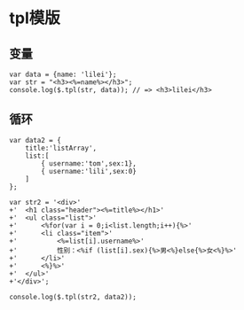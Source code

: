 # tpl模版

## 变量

	var data = {name: 'lilei'}; 
	var str = "<h3><%=name%></h3>"; 
	console.log($.tpl(str, data)); // => <h3>lilei</h3>

## 循环

	var data2 = {
		title:'listArray',
		list:[
			{ username:'tom',sex:1},
			{ username:'lili',sex:0}
		]
	};

	var str2 = '<div>'
	+'	<h1 class="header"><%=title%></h1>'
	+'	<ul class="list">'
	+'		<%for(var i = 0;i<list.length;i++){%>'
	+'		<li class="item">'
	+'			<%=list[i].username%>'
	+'			性别：<%if (list[i].sex){%>男<%}else{%>女<%}%>'
	+'		</li>'
	+'		<%}%>'
	+'	</ul>'
	+'</div>';

	console.log($.tpl(str2, data2));
